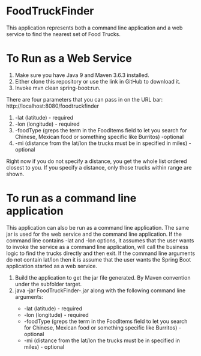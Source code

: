 # FoodTruckFinder
This application represents both a command line application and a web service to find the nearest set of Food Trucks.

# To Run as a Web Service
1. Make sure you have Java 9 and Maven 3.6.3 installed.
2. Either clone this repository or use the link in GitHub to download it.
3. Invoke mvn clean spring-boot:run.

There are four parameters that you can pass in on the URL bar:
http://localhost:8080/foodtruckfinder
1. -lat (latitude) - required
2. -lon (longitude) - required
3. -foodType (greps the term in the FoodItems field to let you search for Chinese, Mexican food or something specific like Burritos) -optional
4. -mi (distance from the lat/lon the trucks must be in specified in miles) - optional

Right now if you do not specify a distance, you get the whole list ordered closest to you.  If you specify a distance, only those trucks within range are shown.

# To run as a command line application
This application can also be run as a command line application.  The same jar is used for the web service and the command line application.  If the command line contains -lat  and -lon options, it assumes that the user wants to invoke the service as a command line application, will call the business logic to find the trucks directly and then exit.  If the command line arguments do not contain lat/lon then it is assume that the user wants the Spring Boot application started as a web service.
1. Build the application to get the jar file generated.  By Maven convention under the subfolder target.
2. java -jar FoodTruckFinder-<version>.jar along with the following command line arguments:
    - -lat (latitude) - required
    - -lon (longitude) - required
    - -foodType (greps the term in the FoodItems field to let you search for Chinese, Mexican food or something specific like Burritos) -optional
    - -mi (distance from the lat/lon the trucks must be in specified in miles) - optional


